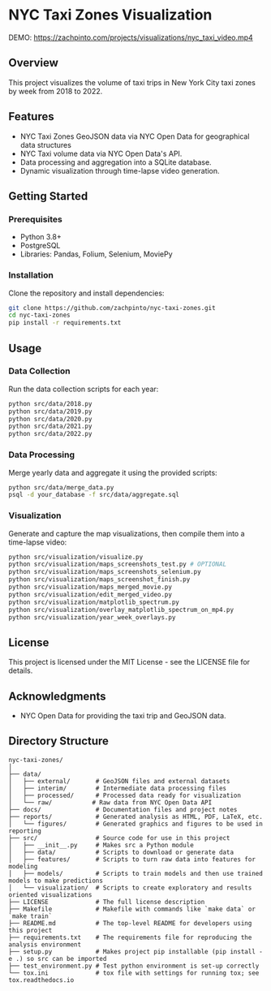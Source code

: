 # NYC Taxi Zones Visualization

DEMO: https://zachpinto.com/projects/visualizations/nyc_taxi_video.mp4

## Overview
This project visualizes the volume of taxi trips in New York City taxi zones by week from 2018 to 2022. 

## Features
- NYC Taxi Zones GeoJSON data via NYC Open Data for geographical data structures
- NYC Taxi volume data via NYC Open Data's API.
- Data processing and aggregation into a SQLite database.
- Dynamic visualization through time-lapse video generation.

## Getting Started
### Prerequisites
- Python 3.8+
- PostgreSQL
- Libraries: Pandas, Folium, Selenium, MoviePy

### Installation
Clone the repository and install dependencies:

```bash
git clone https://github.com/zachpinto/nyc-taxi-zones.git
cd nyc-taxi-zones
pip install -r requirements.txt
```

## Usage

### Data Collection
Run the data collection scripts for each year:
```bash
python src/data/2018.py
python src/data/2019.py
python src/data/2020.py
python src/data/2021.py
python src/data/2022.py
```
### Data Processing
Merge yearly data and aggregate it using the provided scripts:
```bash
python src/data/merge_data.py
psql -d your_database -f src/data/aggregate.sql
```

### Visualization
Generate and capture the map visualizations, then compile them into a time-lapse video:
```bash
python src/visualization/visualize.py
python src/visualization/maps_screenshots_test.py # OPTIONAL
python src/visualization/maps_screenshots_selenium.py
python src/visualization/maps_screenshot_finish.py
python src/visualization/maps_merged_movie.py
python src/visualization/edit_merged_video.py
python src/visualization/matplotlib_spectrum.py
python src/visualization/overlay_matplotlib_spectrum_on_mp4.py
python src/visualization/year_week_overlays.py
```

## License
This project is licensed under the MIT License - see the LICENSE file for details.

## Acknowledgments
- NYC Open Data for providing the taxi trip and GeoJSON data.

## Directory Structure

```plaintext
nyc-taxi-zones/
│
├── data/
│   ├── external/       # GeoJSON files and external datasets
│   ├── interim/        # Intermediate data processing files
│   ├── processed/      # Processed data ready for visualization
│   └── raw/           # Raw data from NYC Open Data API
├── docs/               # Documentation files and project notes
├── reports/            # Generated analysis as HTML, PDF, LaTeX, etc.
│   └── figures/        # Generated graphics and figures to be used in reporting
├── src/                # Source code for use in this project
│   ├── __init__.py     # Makes src a Python module
│   ├── data/           # Scripts to download or generate data
│   ├── features/       # Scripts to turn raw data into features for modeling
│   ├── models/         # Scripts to train models and then use trained models to make predictions
│   └── visualization/  # Scripts to create exploratory and results oriented visualizations
├── LICENSE             # The full license description
├── Makefile            # Makefile with commands like `make data` or `make train`
├── README.md           # The top-level README for developers using this project
├── requirements.txt    # The requirements file for reproducing the analysis environment
├── setup.py            # Makes project pip installable (pip install -e .) so src can be imported
├── test_environment.py # Test python environment is set-up correctly
└── tox.ini             # tox file with settings for running tox; see tox.readthedocs.io

